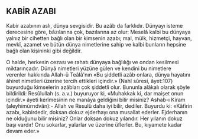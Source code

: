 ## KABİR AZABI

Kabir azabının aslı, dünya sevgisidir. Bu azâb da farklıdır. Dünyayı isteme derecesine göre, bâzılarına çok, bazılarına az olur: Me­selâ kalbi bu dünyaya yalnız bir cihetten bağlı olan bir kimsenin azabı; mal, mülk, hizmetçi, hayvan, mevkî, azamet ve bütün dünya nimet­lerine sahip ve kalbi bunların hepsine bağlı olan kişininki gibi değildir.

O halde, herkesin cezası ve rahatı dün­yaya bağlılığı ve ondan kesilmesi miktarıncadır. Dünyâ nimetleri yüzüne gülen ve kendini bu nimetlere verenler hakkında Allah-ü Teâlâ'nın «Bu şiddetli azâb onlara, dünya haya­tını âhiret nimetleri üzerine tercih ettikleri içindir.» (Nahl sûresi, âyet:107) buyurduğu kimselerin azâbları çok şiddetli olur. Bununla alâkalı olarak şöyle bildirildi: Resûlullah (s. a.v.) buyuruyor ki, «Muhakkak ki, dar maişet onun içindir.» âyeti kerîmesinin ne manâya geldiğini bilir misiniz? Ashab-ı Kiram (aleyhimürrıdvân):- Allah ve Resulü daha iyi bilir, dediler. Buyurdu ki: «Kâfirin azabı, kabirdedir, doksan dokuz ejderhayı ona musallat ederler. Ejderhanın ne olduğunu bilir misiniz? Onlar doksan dokuz yılandır. Her yılanın dokuz başı vardır! Onu sokarlar, yalarlar ve üzerine üflerler. Bu, kıyamete kadar devam eder.»
